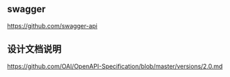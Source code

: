 ## swagger
https://github.com/swagger-api

## 设计文档说明
https://github.com/OAI/OpenAPI-Specification/blob/master/versions/2.0.md

